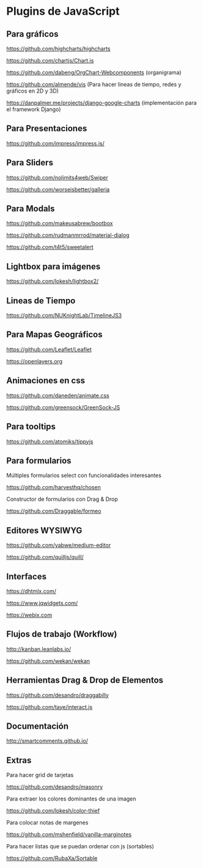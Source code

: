 # Plugins de JavaScript

## Para gráficos

https://github.com/highcharts/highcharts

https://github.com/chartjs/Chart.js

https://github.com/dabeng/OrgChart-Webcomponents (organigrama)

https://github.com/almende/vis (Para hacer lineas de tiempo, redes y gráficos en 2D y 3D)

https://danpalmer.me/projects/django-google-charts (implementación para el framework Django)

## Para Presentaciones

https://github.com/impress/impress.js/

## Para Sliders

https://github.com/nolimits4web/Swiper

https://github.com/worseisbetter/galleria

## Para Modals

https://github.com/makeusabrew/bootbox

https://github.com/rudmanmrrod/material-dialog

https://github.com/t4t5/sweetalert

## Lightbox para imágenes

https://github.com/lokesh/lightbox2/

## Lineas de Tiempo

https://github.com/NUKnightLab/TimelineJS3

## Para Mapas Geográficos

https://github.com/Leaflet/Leaflet

https://openlayers.org

## Animaciones en css

https://github.com/daneden/animate.css

https://github.com/greensock/GreenSock-JS

## Para tooltips

https://github.com/atomiks/tippyjs

## Para formularios

Múltiples formularios select con funcionalidades interesantes

https://github.com/harvesthq/chosen

Constructor de formularios con Drag & Drop

https://github.com/Draggable/formeo

## Editores WYSIWYG

https://github.com/yabwe/medium-editor

https://github.com/quilljs/quill/

## Interfaces

https://dhtmlx.com/

https://www.jqwidgets.com/

https://webix.com

## Flujos de trabajo (Workflow)

http://kanban.leanlabs.io/

https://github.com/wekan/wekan

## Herramientas Drag & Drop de Elementos

https://github.com/desandro/draggabilly

https://github.com/taye/interact.js

## Documentación

http://smartcomments.github.io/

## Extras

Para hacer grid de tarjetas

https://github.com/desandro/masonry

Para extraer los colores dominantes de una imagen

https://github.com/lokesh/color-thief

Para colocar notas de margenes

https://github.com/mshenfield/vanilla-marginotes

Para hacer listas que se puedan ordenar con js (sortables)

https://github.com/RubaXa/Sortable
